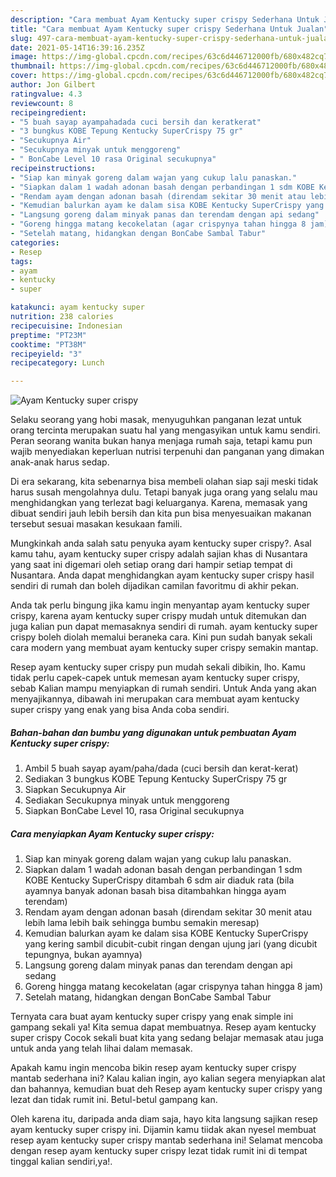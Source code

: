 ```yaml
---
description: "Cara membuat Ayam Kentucky super crispy Sederhana Untuk Jualan"
title: "Cara membuat Ayam Kentucky super crispy Sederhana Untuk Jualan"
slug: 497-cara-membuat-ayam-kentucky-super-crispy-sederhana-untuk-jualan
date: 2021-05-14T16:39:16.235Z
image: https://img-global.cpcdn.com/recipes/63c6d446712000fb/680x482cq70/ayam-kentucky-super-crispy-foto-resep-utama.jpg
thumbnail: https://img-global.cpcdn.com/recipes/63c6d446712000fb/680x482cq70/ayam-kentucky-super-crispy-foto-resep-utama.jpg
cover: https://img-global.cpcdn.com/recipes/63c6d446712000fb/680x482cq70/ayam-kentucky-super-crispy-foto-resep-utama.jpg
author: Jon Gilbert
ratingvalue: 4.3
reviewcount: 8
recipeingredient:
- "5 buah sayap ayampahadada cuci bersih dan keratkerat"
- "3 bungkus KOBE Tepung Kentucky SuperCrispy 75 gr"
- "Secukupnya Air"
- "Secukupnya minyak untuk menggoreng"
- " BonCabe Level 10 rasa Original secukupnya"
recipeinstructions:
- "Siap kan minyak goreng dalam wajan yang cukup lalu panaskan."
- "Siapkan dalam 1 wadah adonan basah dengan perbandingan 1 sdm KOBE Kentucky SuperCrispy ditambah 6 sdm air diaduk rata (bila ayamnya banyak adonan basah bisa ditambahkan hingga ayam terendam)"
- "Rendam ayam dengan adonan basah (direndam sekitar 30 menit atau lebih lama lebih baik sehingga bumbu semakin meresap)"
- "Kemudian balurkan ayam ke dalam sisa KOBE Kentucky SuperCrispy yang kering sambil dicubit-cubit ringan dengan ujung jari (yang dicubit tepungnya, bukan ayamnya)"
- "Langsung goreng dalam minyak panas dan terendam dengan api sedang"
- "Goreng hingga matang kecokelatan (agar crispynya tahan hingga 8 jam)"
- "Setelah matang, hidangkan dengan BonCabe Sambal Tabur"
categories:
- Resep
tags:
- ayam
- kentucky
- super

katakunci: ayam kentucky super 
nutrition: 238 calories
recipecuisine: Indonesian
preptime: "PT23M"
cooktime: "PT38M"
recipeyield: "3"
recipecategory: Lunch

---
```



![Ayam Kentucky super crispy](https://img-global.cpcdn.com/recipes/63c6d446712000fb/680x482cq70/ayam-kentucky-super-crispy-foto-resep-utama.jpg)

Selaku seorang yang hobi masak, menyuguhkan panganan lezat untuk orang tercinta merupakan suatu hal yang mengasyikan untuk kamu sendiri. Peran seorang  wanita bukan hanya menjaga rumah saja, tetapi kamu pun wajib menyediakan keperluan nutrisi terpenuhi dan panganan yang dimakan anak-anak harus sedap.

Di era  sekarang, kita sebenarnya bisa membeli olahan siap saji meski tidak harus susah mengolahnya dulu. Tetapi banyak juga orang yang selalu mau menghidangkan yang terlezat bagi keluarganya. Karena, memasak yang dibuat sendiri jauh lebih bersih dan kita pun bisa menyesuaikan makanan tersebut sesuai masakan kesukaan famili. 



Mungkinkah anda salah satu penyuka ayam kentucky super crispy?. Asal kamu tahu, ayam kentucky super crispy adalah sajian khas di Nusantara yang saat ini digemari oleh setiap orang dari hampir setiap tempat di Nusantara. Anda dapat menghidangkan ayam kentucky super crispy hasil sendiri di rumah dan boleh dijadikan camilan favoritmu di akhir pekan.

Anda tak perlu bingung jika kamu ingin menyantap ayam kentucky super crispy, karena ayam kentucky super crispy mudah untuk ditemukan dan juga kalian pun dapat memasaknya sendiri di rumah. ayam kentucky super crispy boleh diolah memalui beraneka cara. Kini pun sudah banyak sekali cara modern yang membuat ayam kentucky super crispy semakin mantap.

Resep ayam kentucky super crispy pun mudah sekali dibikin, lho. Kamu tidak perlu capek-capek untuk memesan ayam kentucky super crispy, sebab Kalian mampu menyiapkan di rumah sendiri. Untuk Anda yang akan menyajikannya, dibawah ini merupakan cara membuat ayam kentucky super crispy yang enak yang bisa Anda coba sendiri.

<!--inarticleads1-->

##### Bahan-bahan dan bumbu yang digunakan untuk pembuatan Ayam Kentucky super crispy:

1. Ambil 5 buah sayap ayam/paha/dada (cuci bersih dan kerat-kerat)
1. Sediakan 3 bungkus KOBE Tepung Kentucky SuperCrispy 75 gr
1. Siapkan Secukupnya Air
1. Sediakan Secukupnya minyak untuk menggoreng
1. Siapkan  BonCabe Level 10, rasa Original secukupnya




<!--inarticleads2-->

##### Cara menyiapkan Ayam Kentucky super crispy:

1. Siap kan minyak goreng dalam wajan yang cukup lalu panaskan.
1. Siapkan dalam 1 wadah adonan basah dengan perbandingan 1 sdm KOBE Kentucky SuperCrispy ditambah 6 sdm air diaduk rata (bila ayamnya banyak adonan basah bisa ditambahkan hingga ayam terendam)
1. Rendam ayam dengan adonan basah (direndam sekitar 30 menit atau lebih lama lebih baik sehingga bumbu semakin meresap)
1. Kemudian balurkan ayam ke dalam sisa KOBE Kentucky SuperCrispy yang kering sambil dicubit-cubit ringan dengan ujung jari (yang dicubit tepungnya, bukan ayamnya)
1. Langsung goreng dalam minyak panas dan terendam dengan api sedang
1. Goreng hingga matang kecokelatan (agar crispynya tahan hingga 8 jam)
1. Setelah matang, hidangkan dengan BonCabe Sambal Tabur




Ternyata cara buat ayam kentucky super crispy yang enak simple ini gampang sekali ya! Kita semua dapat membuatnya. Resep ayam kentucky super crispy Cocok sekali buat kita yang sedang belajar memasak atau juga untuk anda yang telah lihai dalam memasak.

Apakah kamu ingin mencoba bikin resep ayam kentucky super crispy mantab sederhana ini? Kalau kalian ingin, ayo kalian segera menyiapkan alat dan bahannya, kemudian buat deh Resep ayam kentucky super crispy yang lezat dan tidak rumit ini. Betul-betul gampang kan. 

Oleh karena itu, daripada anda diam saja, hayo kita langsung sajikan resep ayam kentucky super crispy ini. Dijamin kamu tiidak akan nyesel membuat resep ayam kentucky super crispy mantab sederhana ini! Selamat mencoba dengan resep ayam kentucky super crispy lezat tidak rumit ini di tempat tinggal kalian sendiri,ya!.

